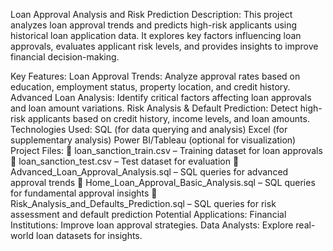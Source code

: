Loan Approval Analysis and Risk Prediction
Description:
This project analyzes loan approval trends and predicts high-risk applicants using historical loan application data. It explores key factors influencing loan approvals, evaluates applicant risk levels, and provides insights to improve financial decision-making.

Key Features:
Loan Approval Trends: Analyze approval rates based on education, employment status, property location, and credit history.
Advanced Loan Analysis: Identify critical factors affecting loan approvals and loan amount variations.
Risk Analysis & Default Prediction: Detect high-risk applicants based on credit history, income levels, and loan amounts.
Technologies Used:
SQL (for data querying and analysis)
Excel (for supplementary analysis)
Power BI/Tableau (optional for visualization)
Project Files:
📂 loan_sanction_train.csv – Training dataset for loan approvals
📂 loan_sanction_test.csv – Test dataset for evaluation
📜 Advanced_Loan_Approval_Analysis.sql – SQL queries for advanced approval trends
📜 Home_Loan_Approval_Basic_Analysis.sql – SQL queries for fundamental approval insights
📜 Risk_Analysis_and_Defaults_Prediction.sql – SQL queries for risk assessment and default prediction
Potential Applications:
Financial Institutions: Improve loan approval strategies.
Data Analysts: Explore real-world loan datasets for insights.

